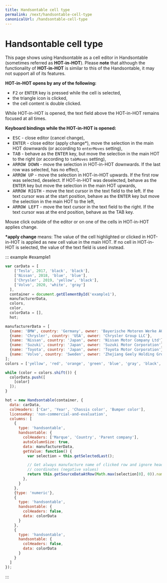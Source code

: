 ```yaml
---
title: Handsontable cell type
permalink: /next/handsontable-cell-type
canonicalUrl: /handsontable-cell-type
---
```


# Handsontable cell type

This page shows using Handsontable as a cell editor in Handsontable (sometimes referred as **HOT-in-HOT**). Please **note** that although the functionality of **HOT-in-HOT** is similar to this of the Handsontable, it may not support all of its features.

**HOT-in-HOT opens by any of the following:**

* <kbd>F2</kbd> or <kbd>ENTER</kbd> key is pressed while the cell is selected,
* the triangle icon is clicked,
* the cell content is double clicked.

While HOT-in-HOT is opened, the text field above the HOT-in-HOT remains focused at all times.

**Keyboard bindings while the HOT-in-HOT is opened:**

* <kbd>ESC</kbd> - close editor (cancel change),
* <kbd>ENTER</kbd> - close editor (apply change\*), move the selection in the main HOT downwards (or according to `enterMoves` setting),
* <kbd>TAB</kbd> - behave as the <kbd>ENTER</kbd> key, but move the selection in the main HOT to the right (or according to `tabMoves` setting),
* <kbd>ARROW DOWN</kbd> - move the selection in HOT-in-HOT downwards. If the last row was selected, has no effect,
* <kbd>ARROW UP</kbd> - move the selection in HOT-in-HOT upwards. If the first row was selected, deselect. If HOT-in-HOT was deselected, behave as the <kbd>ENTER</kbd> key but move the selection in the main HOT upwards,
* <kbd>ARROW RIGTH</kbd> - move the text cursor in the text field to the left. If the text cursor was at the start position, behave as the <kbd>ENTER</kbd> key but move the selection in the main HOT to the left,
* <kbd>ARROW LEFT</kbd> - move the text cursor in the text field to the right. If the text cursor was at the end position, behave as the TAB key.

Mouse click outside of the editor or on one of the cells in HOT-in-HOT applies change.

**\*apply change** means: The value of the cell highlighted or clicked in HOT-in-HOT is applied as new cell value in the main HOT. If no cell in HOT-in-HOT is selected, the value of the text field is used instead.

::: example #example1
```js
var carData = [
    ['Tesla', 2017, 'black', 'black'],
    ['Nissan', 2018, 'blue', 'blue'],
    ['Chrysler', 2019, 'yellow', 'black'],
    ['Volvo', 2020, 'white', 'gray']
  ],
  container = document.getElementById('example1'),
  manufacturerData,
  colors,
  color,
  colorData = [],
  hot;

manufacturerData = [
  {name: 'BMW', country: 'Germany', owner: 'Bayerische Motoren Werke AG'},
  {name: 'Chrysler', country: 'USA', owner: 'Chrysler Group LLC'},
  {name: 'Nissan', country: 'Japan', owner: 'Nissan Motor Company Ltd'},
  {name: 'Suzuki', country: 'Japan', owner: 'Suzuki Motor Corporation'},
  {name: 'Toyota', country: 'Japan', owner: 'Toyota Motor Corporation'},
  {name: 'Volvo', country: 'Sweden', owner: 'Zhejiang Geely Holding Group'}
];
colors = ['yellow', 'red', 'orange', 'green', 'blue', 'gray', 'black', 'white'];

while (color = colors.shift()) {
  colorData.push([
    [color]
  ]);
}

hot = new Handsontable(container, {
  data: carData,
  colHeaders: ['Car', 'Year', 'Chassis color', 'Bumper color'],
  licenseKey: 'non-commercial-and-evaluation',
  columns: [
    {
      type: 'handsontable',
      handsontable: {
        colHeaders: ['Marque', 'Country', 'Parent company'],
        autoColumnSize: true,
        data: manufacturerData,
        getValue: function() {
          var selection = this.getSelectedLast();

          // Get always manufacture name of clicked row and ignore header
          // coordinates (negative values)
          return this.getSourceDataAtRow(Math.max(selection[0], 0)).name;
        },
      }
    },
    {type: 'numeric'},
    {
      type: 'handsontable',
      handsontable: {
        colHeaders: false,
        data: colorData
      }
    },
    {
      type: 'handsontable',
      handsontable: {
        colHeaders: false,
        data: colorData
      }
    }
  ]
});
```
:::

